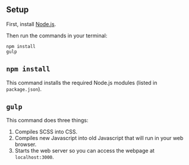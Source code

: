 Setup
-----
First, install [Node.js](https://docs.npmjs.com/getting-started/installing-node).

Then run the commands in your terminal:
```
npm install
gulp
```

`npm install`
-------------
This command installs the required Node.js modules (listed in `package.json`).

`gulp`
------
This command does three things:
1. Compiles SCSS into CSS.
2. Compiles new Javascript into old Javascript that will run in your web browser.
3. Starts the web server so you can access the webpage at `localhost:3000`.
